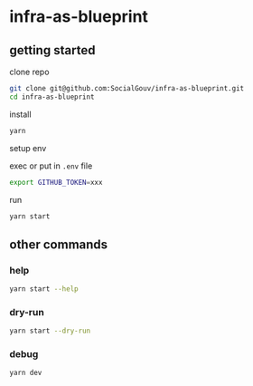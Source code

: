# infra-as-blueprint

## getting started

clone repo

```sh
git clone git@github.com:SocialGouv/infra-as-blueprint.git
cd infra-as-blueprint
```

install

```sh
yarn
```

setup env

exec or put in `.env` file

```sh
export GITHUB_TOKEN=xxx
```

run

```sh
yarn start
```

## other commands

### help

```sh
yarn start --help
```


### dry-run

```sh
yarn start --dry-run
```

### debug

```sh
yarn dev
```
